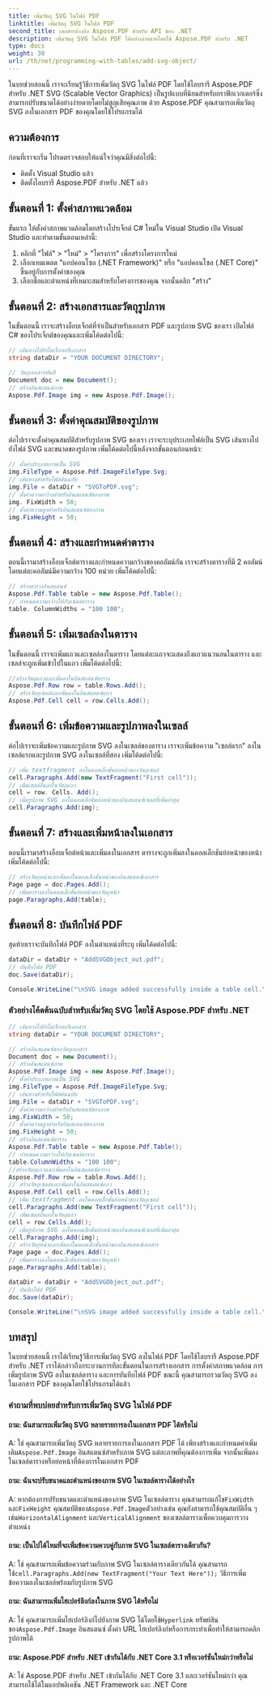 ```yaml
---
title: เพิ่มวัตถุ SVG ในไฟล์ PDF
linktitle: เพิ่มวัตถุ SVG ในไฟล์ PDF
second_title: เอกสารอ้างอิง Aspose.PDF สำหรับ API ของ .NET
description: เพิ่มวัตถุ SVG ในไฟล์ PDF ได้อย่างง่ายดายโดยใช้ Aspose.PDF สำหรับ .NET
type: docs
weight: 30
url: /th/net/programming-with-tables/add-svg-object/
---
```

ในบทช่วยสอนนี้ เราจะเรียนรู้วิธีการเพิ่มวัตถุ SVG ในไฟล์ PDF โดยใช้ไลบรารี Aspose.PDF สำหรับ .NET SVG (Scalable Vector Graphics) เป็นรูปแบบที่นิยมสำหรับกราฟิกเวกเตอร์ซึ่งสามารถปรับขนาดได้อย่างง่ายดายโดยไม่สูญเสียคุณภาพ ด้วย Aspose.PDF คุณสามารถเพิ่มวัตถุ SVG ลงในเอกสาร PDF ของคุณโดยใช้โปรแกรมได้

## ความต้องการ

ก่อนที่เราจะเริ่ม โปรดตรวจสอบให้แน่ใจว่าคุณมีสิ่งต่อไปนี้:

- ติดตั้ง Visual Studio แล้ว
- ติดตั้งไลบรารี Aspose.PDF สำหรับ .NET แล้ว

## ขั้นตอนที่ 1: ตั้งค่าสภาพแวดล้อม

ขั้นแรก ให้ตั้งค่าสภาพแวดล้อมโดยสร้างโปรเจ็กต์ C# ใหม่ใน Visual Studio เปิด Visual Studio และทำตามขั้นตอนเหล่านี้:

1. คลิกที่ "ไฟล์" > "ใหม่" > "โครงการ" เพื่อสร้างโครงการใหม่
2. เลือกเทมเพลต "แอปคอนโซล (.NET Framework)" หรือ "แอปคอนโซล (.NET Core)" ขึ้นอยู่กับการตั้งค่าของคุณ
3. เลือกชื่อและตำแหน่งที่เหมาะสมสำหรับโครงการของคุณ จากนั้นคลิก "สร้าง"

## ขั้นตอนที่ 2: สร้างเอกสารและวัตถุรูปภาพ

ในขั้นตอนนี้ เราจะสร้างอ็อบเจ็กต์ที่จำเป็นสำหรับเอกสาร PDF และรูปภาพ SVG ของเรา เปิดไฟล์ C# ของโปรเจ็กต์ของคุณและเพิ่มโค้ดต่อไปนี้:

```csharp
// เส้นทางไปยังไดเร็กทอรีเอกสาร
string dataDir = "YOUR DOCUMENT DIRECTORY";

// วัตถุเอกสารทันที
Document doc = new Document();
// สร้างอินสแตนซ์ภาพ
Aspose.Pdf.Image img = new Aspose.Pdf.Image();
```

## ขั้นตอนที่ 3: ตั้งค่าคุณสมบัติของรูปภาพ

ต่อไปเราจะตั้งค่าคุณสมบัติสำหรับรูปภาพ SVG ของเรา เราจะระบุประเภทไฟล์เป็น SVG เส้นทางไปยังไฟล์ SVG และขนาดของรูปภาพ เพิ่มโค้ดต่อไปนี้หลังจากขั้นตอนก่อนหน้า:

```csharp
// ตั้งค่าประเภทภาพเป็น SVG
img.FileType = Aspose.Pdf.ImageFileType.Svg;
// เส้นทางสำหรับไฟล์ต้นฉบับ
img.File = dataDir + "SVGToPDF.svg";
// ตั้งค่าความกว้างสำหรับอินสแตนซ์ของภาพ
img. FixWidth = 50;
// ตั้งค่าความสูงสำหรับอินสแตนซ์ของภาพ
img.FixHeight = 50;
```

## ขั้นตอนที่ 4: สร้างและกำหนดค่าตาราง

ตอนนี้เรามาสร้างอ็อบเจ็กต์ตารางและกำหนดความกว้างของคอลัมน์กัน เราจะสร้างตารางที่มี 2 คอลัมน์ โดยแต่ละคอลัมน์มีความกว้าง 100 หน่วย เพิ่มโค้ดต่อไปนี้:

```csharp
// สร้างตารางอินสแตนซ์
Aspose.Pdf.Table table = new Aspose.Pdf.Table();
// กำหนดความกว้างให้กับเซลล์ตาราง
table. ColumnWidths = "100 100";
```

## ขั้นตอนที่ 5: เพิ่มเซลล์ลงในตาราง

ในขั้นตอนนี้ เราจะเพิ่มแถวและเซลล์ลงในตาราง โดยแต่ละแถวจะแสดงถึงแถวแนวนอนในตาราง และเซลล์จะถูกเพิ่มเข้าไปในแถว เพิ่มโค้ดต่อไปนี้:

```csharp
//สร้างวัตถุแถวและเพิ่มลงในอินสแตนซ์ตาราง
Aspose.Pdf.Row row = table.Rows.Add();
// สร้างวัตถุเซลล์และเพิ่มลงในอินสแตนซ์แถว
Aspose.Pdf.Cell cell = row.Cells.Add();
```

## ขั้นตอนที่ 6: เพิ่มข้อความและรูปภาพลงในเซลล์

ต่อไปเราจะเพิ่มข้อความและรูปภาพ SVG ลงในเซลล์ของตาราง เราจะเพิ่มข้อความ "เซลล์แรก" ลงในเซลล์แรกและรูปภาพ SVG ลงในเซลล์ที่สอง เพิ่มโค้ดต่อไปนี้:

```csharp
// เพิ่ม textfragment ลงในคอลเล็กชั่นย่อหน้าของวัตถุเซลล์
cell.Paragraphs.Add(new TextFragment("First cell"));
// เพิ่มเซลล์อื่นลงในวัตถุแถว
cell = row. Cells. Add();
// เพิ่มรูปภาพ SVG ลงในคอลเล็กชันย่อหน้าของอินสแตนซ์เซลล์ที่เพิ่มล่าสุด
cell.Paragraphs.Add(img);
```

## ขั้นตอนที่ 7: สร้างและเพิ่มหน้าลงในเอกสาร

ตอนนี้เรามาสร้างอ็อบเจ็กต์หน้าและเพิ่มลงในเอกสาร ตารางจะถูกเพิ่มลงในคอลเล็กชันย่อหน้าของหน้า เพิ่มโค้ดต่อไปนี้:

```csharp
// สร้างวัตถุหน้าและเพิ่มลงในคอลเล็กชั่นหน้าของอินสแตนซ์เอกสาร
Page page = doc.Pages.Add();
// เพิ่มตารางลงในคอลเล็กชั่นย่อหน้าของวัตถุหน้า
page.Paragraphs.Add(table);
```

## ขั้นตอนที่ 8: บันทึกไฟล์ PDF

สุดท้ายเราจะบันทึกไฟล์ PDF ลงในตำแหน่งที่ระบุ เพิ่มโค้ดต่อไปนี้:

```csharp
dataDir = dataDir + "AddSVGObject_out.pdf";
// บันทึกไฟล์ PDF
doc.Save(dataDir);

Console.WriteLine("\nSVG image added successfully inside a table cell.\nFile saved at " + dataDir);
```

### ตัวอย่างโค้ดต้นฉบับสำหรับเพิ่มวัตถุ SVG โดยใช้ Aspose.PDF สำหรับ .NET

```csharp
// เส้นทางไปยังไดเร็กทอรีเอกสาร
string dataDir = "YOUR DOCUMENT DIRECTORY";

// สร้างอินสแตนซ์ของวัตถุเอกสาร
Document doc = new Document();
// สร้างอินสแตนซ์ภาพ
Aspose.Pdf.Image img = new Aspose.Pdf.Image();
// ตั้งค่าประเภทภาพเป็น SVG
img.FileType = Aspose.Pdf.ImageFileType.Svg;
// เส้นทางสำหรับไฟล์ต้นฉบับ
img.File = dataDir + "SVGToPDF.svg";
// ตั้งค่าความกว้างสำหรับอินสแตนซ์ของภาพ
img.FixWidth = 50;
// ตั้งค่าความสูงสำหรับอินสแตนซ์ของภาพ
img.FixHeight = 50;
// สร้างอินสแตนซ์ตาราง
Aspose.Pdf.Table table = new Aspose.Pdf.Table();
// กำหนดความกว้างให้กับเซลล์ตาราง
table.ColumnWidths = "100 100";
//สร้างวัตถุแถวและเพิ่มลงในอินสแตนซ์ตาราง
Aspose.Pdf.Row row = table.Rows.Add();
// สร้างวัตถุเซลล์และเพิ่มลงในอินสแตนซ์แถว
Aspose.Pdf.Cell cell = row.Cells.Add();
// เพิ่ม textfragment ลงในคอลเล็กชั่นย่อหน้าของวัตถุเซลล์
cell.Paragraphs.Add(new TextFragment("First cell"));
// เพิ่มเซลล์อื่นลงในวัตถุแถว
cell = row.Cells.Add();
// เพิ่มรูปภาพ SVG ลงในคอลเล็กชันย่อหน้าของอินสแตนซ์เซลล์ที่เพิ่มล่าสุด
cell.Paragraphs.Add(img);
// สร้างวัตถุหน้าและเพิ่มลงในคอลเล็กชั่นหน้าของอินสแตนซ์เอกสาร
Page page = doc.Pages.Add();
// เพิ่มตารางลงในคอลเล็กชั่นย่อหน้าของวัตถุหน้า
page.Paragraphs.Add(table);

dataDir = dataDir + "AddSVGObject_out.pdf";
// บันทึกไฟล์ PDF
doc.Save(dataDir);

Console.WriteLine("\nSVG image added successfully inside a table cell.\nFile saved at " + dataDir);            
```

## บทสรุป

ในบทช่วยสอนนี้ เราได้เรียนรู้วิธีการเพิ่มวัตถุ SVG ลงในไฟล์ PDF โดยใช้ไลบรารี Aspose.PDF สำหรับ .NET เราได้กล่าวถึงกระบวนการทีละขั้นตอนในการสร้างเอกสาร การตั้งค่าสภาพแวดล้อม การเพิ่มรูปภาพ SVG ลงในเซลล์ตาราง และการบันทึกไฟล์ PDF ขณะนี้ คุณสามารถรวมวัตถุ SVG ลงในเอกสาร PDF ของคุณโดยใช้โปรแกรมได้แล้ว

### คำถามที่พบบ่อยสำหรับการเพิ่มวัตถุ SVG ในไฟล์ PDF

#### ถาม: ฉันสามารถเพิ่มวัตถุ SVG หลายรายการลงในเอกสาร PDF ได้หรือไม่

 A: ใช่ คุณสามารถเพิ่มวัตถุ SVG หลายรายการลงในเอกสาร PDF ได้ เพียงสร้างและกำหนดค่าเพิ่มเติม`Aspose.Pdf.Image` อินสแตนซ์สำหรับภาพ SVG แต่ละภาพที่คุณต้องการเพิ่ม จากนั้นเพิ่มลงในเซลล์ตารางหรือย่อหน้าที่ต้องการในเอกสาร PDF

#### ถาม: ฉันจะปรับขนาดและตำแหน่งของภาพ SVG ในเซลล์ตารางได้อย่างไร

 A: หากต้องการปรับขนาดและตำแหน่งของภาพ SVG ในเซลล์ตาราง คุณสามารถแก้ไข`FixWidth` และ`FixHeight` คุณสมบัติของ`Aspose.Pdf.Image`ตัวอย่างเช่น คุณยังสามารถใช้คุณสมบัติอื่น ๆ เช่น`HorizontalAlignment` และ`VerticalAlignment` ของเซลล์ตารางเพื่อควบคุมการวางตำแหน่ง

#### ถาม: เป็นไปได้ไหมที่จะเพิ่มข้อความควบคู่กับภาพ SVG ในเซลล์ตารางเดียวกัน?

 A: ใช่ คุณสามารถเพิ่มข้อความร่วมกับภาพ SVG ในเซลล์ตารางเดียวกันได้ คุณสามารถใช้`cell.Paragraphs.Add(new TextFragment("Your Text Here"));` วิธีการเพิ่มข้อความลงในเซลล์พร้อมกับรูปภาพ SVG

#### ถาม: ฉันสามารถเพิ่มไฮเปอร์ลิงก์ลงในภาพ SVG ได้หรือไม่

 A: ใช่ คุณสามารถเพิ่มไฮเปอร์ลิงก์ไปยังภาพ SVG ได้โดยใช้`Hyperlink` ทรัพย์สินของ`Aspose.Pdf.Image` อินสแตนซ์ ตั้งค่า URL ไฮเปอร์ลิงก์หรือการกระทำเพื่อทำให้สามารถคลิกรูปภาพได้

#### ถาม: Aspose.PDF สำหรับ .NET เข้ากันได้กับ .NET Core 3.1 หรือเวอร์ชันใหม่กว่าหรือไม่

A: ใช่ Aspose.PDF สำหรับ .NET เข้ากันได้กับ .NET Core 3.1 และเวอร์ชันใหม่กว่า คุณสามารถใช้ได้ในแอปพลิเคชัน .NET Framework และ .NET Core